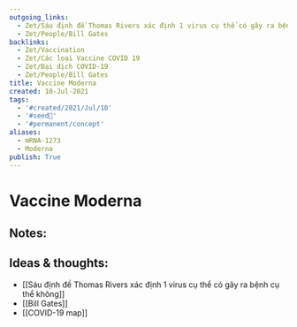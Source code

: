 ```yaml
---
outgoing_links:
  - Zet/Sáu định đề Thomas Rivers xác định 1 virus cụ thể có gây ra bệnh cụ thể không
  - Zet/People/Bill Gates
backlinks:
  - Zet/Vaccination
  - Zet/Các loại Vaccine COVID 19
  - Zet/Đại dịch COVID-19
  - Zet/People/Bill Gates
title: Vaccine Moderna
created: 10-Jul-2021
tags:
  - '#created/2021/Jul/10'
  - '#seed🥜'
  - '#permanent/concept'
aliases:
  - mRNA-1273
  - Moderna
publish: True
---
```

# Vaccine Moderna

## Notes:

## Ideas & thoughts:
- [[Sáu định đề Thomas Rivers xác định 1 virus cụ thể có gây ra bệnh cụ thể không]]
- [[Bill Gates]]
- [[COVID-19 map]]


